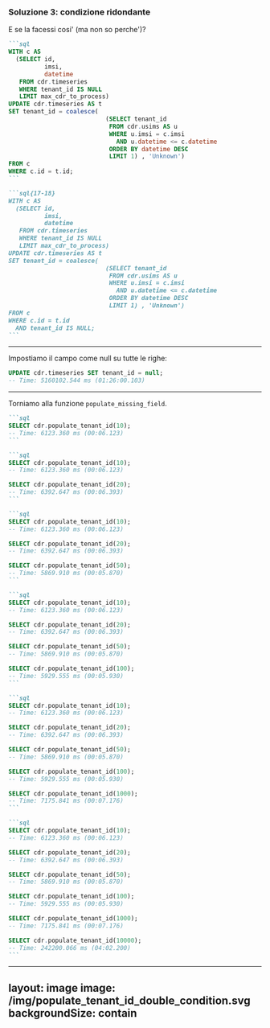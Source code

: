 
### Soluzione 3: condizione ridondante

E se la facessi cosi' (ma non so perche')?

````md magic-move {lines: true}
```sql
WITH c AS
  (SELECT id,
          imsi,
          datetime
   FROM cdr.timeseries
   WHERE tenant_id IS NULL
   LIMIT max_cdr_to_process)
UPDATE cdr.timeseries AS t
SET tenant_id = coalesce(
                           (SELECT tenant_id
                            FROM cdr.usims AS u
                            WHERE u.imsi = c.imsi
                              AND u.datetime <= c.datetime
                            ORDER BY datetime DESC
                            LIMIT 1) , 'Unknown')
FROM c
WHERE c.id = t.id;
```

```sql{17-18}
WITH c AS
  (SELECT id,
          imsi,
          datetime
   FROM cdr.timeseries
   WHERE tenant_id IS NULL
   LIMIT max_cdr_to_process)
UPDATE cdr.timeseries AS t
SET tenant_id = coalesce(
                           (SELECT tenant_id
                            FROM cdr.usims AS u
                            WHERE u.imsi = c.imsi
                              AND u.datetime <= c.datetime
                            ORDER BY datetime DESC
                            LIMIT 1) , 'Unknown')
FROM c
WHERE c.id = t.id
  AND tenant_id IS NULL;
```
````

---

Impostiamo il campo come null su tutte le righe:

```sql    
UPDATE cdr.timeseries SET tenant_id = null;
-- Time: 5160102.544 ms (01:26:00.103)
```

---

Torniamo alla funzione `populate_missing_field`. 

````md magic-move
```sql    
SELECT cdr.populate_tenant_id(10);
-- Time: 6123.360 ms (00:06.123)
```

```sql    
SELECT cdr.populate_tenant_id(10);
-- Time: 6123.360 ms (00:06.123)

SELECT cdr.populate_tenant_id(20);
-- Time: 6392.647 ms (00:06.393)
```

```sql    
SELECT cdr.populate_tenant_id(10);
-- Time: 6123.360 ms (00:06.123)

SELECT cdr.populate_tenant_id(20);
-- Time: 6392.647 ms (00:06.393)

SELECT cdr.populate_tenant_id(50);
-- Time: 5869.910 ms (00:05.870)
```

```sql    
SELECT cdr.populate_tenant_id(10);
-- Time: 6123.360 ms (00:06.123)

SELECT cdr.populate_tenant_id(20);
-- Time: 6392.647 ms (00:06.393)

SELECT cdr.populate_tenant_id(50);
-- Time: 5869.910 ms (00:05.870)

SELECT cdr.populate_tenant_id(100);
-- Time: 5929.555 ms (00:05.930)
```

```sql    
SELECT cdr.populate_tenant_id(10);
-- Time: 6123.360 ms (00:06.123)

SELECT cdr.populate_tenant_id(20);
-- Time: 6392.647 ms (00:06.393)

SELECT cdr.populate_tenant_id(50);
-- Time: 5869.910 ms (00:05.870)

SELECT cdr.populate_tenant_id(100);
-- Time: 5929.555 ms (00:05.930)

SELECT cdr.populate_tenant_id(1000);
-- Time: 7175.841 ms (00:07.176)
```

```sql    
SELECT cdr.populate_tenant_id(10);
-- Time: 6123.360 ms (00:06.123)

SELECT cdr.populate_tenant_id(20);
-- Time: 6392.647 ms (00:06.393)

SELECT cdr.populate_tenant_id(50);
-- Time: 5869.910 ms (00:05.870)

SELECT cdr.populate_tenant_id(100);
-- Time: 5929.555 ms (00:05.930)

SELECT cdr.populate_tenant_id(1000);
-- Time: 7175.841 ms (00:07.176)

SELECT cdr.populate_tenant_id(10000);
-- Time: 242200.066 ms (04:02.200)
```
````

---
layout: image
image: /img/populate_tenant_id_double_condition.svg
backgroundSize: contain
---

